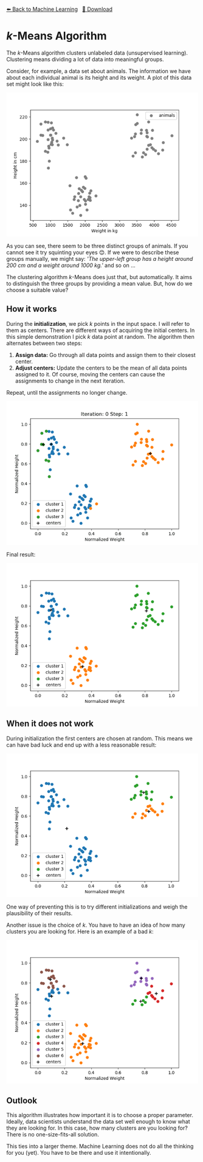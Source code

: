 <!-- Header -->
[⬅️ Back to Machine Learning](https://github.com/JonasKoenig/CodeOnMyMind/tree/master/projects/machine-learning) &nbsp;
[💾 Download](https://minhaskamal.github.io/DownGit/#/home?url=https:%2F%2Fgithub.com%2FJonasKoenig%2FCodeOnMyMind%2Ftree%2Fmaster%2Fprojects%2Fmachine-learning%2Fkmeans)

# *k*-Means Algorithm

The *k*-Means algorithm clusters unlabeled data (unsupervised learning). Clustering means dividing a lot of data into meaningful groups.

Consider, for example, a data set about animals. The information we have about each individual animal is its height and its weight. A plot of this data set might look like this:

![plot with three distinct groups](plots/basic.png)

As you can see, there seem to be three distinct groups of animals. If you cannot see it try squinting your eyes 😊. If we were to describe these groups manually, we might say: *'The upper-left group has a height around 200 cm and a weight around 1000 kg.'* and so on ...

The clustering algorithm *k*-Means does just that, but automatically. It aims to distinguish the three groups by providing a mean value. But, how do we choose a suitable value?

## How it works

During the **initialization**, we pick *k* points in the input space. I will refer to them as centers. There are different ways of acquiring the initial centers. In this simple demonstration I pick *k* data point at random. The algorithm then alternates between two steps:

1. **Assign data:** Go through all data points and assign them to their closest center.
2. **Adjust centers:** Update the centers to be the mean of all data points assigned to it. Of course, moving the centers can cause the assignments to change in the next iteration.

Repeat, until the assignments no longer change.

![gif showing different stages](plots/stages.gif)

Final result:

![plot with clusters and matching means](plots/cluster.png)

## When it does not work

During initialization the first centers are chosen at random. This means we can have bad luck and end up with a less reasonable result:

![result with bad initialization](plots/bad-init.png)

One way of preventing this is to try different initializations and weigh the plausibility of their results.

Another issue is the choice of *k*. You have to have an idea of how many clusters you are looking for. Here is an example of a bad *k*:

![result with bad k](plots/bad-k.png)

## Outlook

This algorithm illustrates how important it is to choose a proper parameter. Ideally, data scientists understand the data set well enough to know what they are looking for. In this case, how many clusters are you looking for? There is no one-size-fits-all solution.

This ties into a larger theme. Machine Learning does not do all the thinking for you (yet). You have to be there and use it intentionally.
